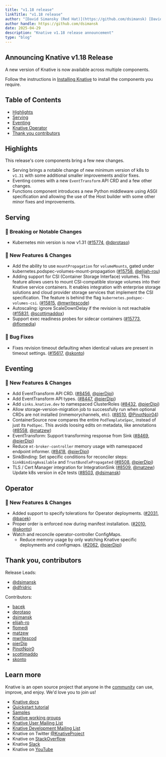 ```yaml
---
title: "v1.18 release"
linkTitle: "v1.18 release"
author: "[David Simansky (Red Hat)](https://github.com/dsimansk) [David Fridrich (Red Hat)](https://github.com/gauron99)"
author handle: https://github.com/dsimansk
date: 2025-04-29
description: "Knative v1.18 release announcement"
type: "blog"
---
```


## Announcing Knative v1.18 Release

A new version of Knative is now available across multiple components.

Follow the instructions in
[Installing Knative](https://knative.dev/docs/install/) to install the components you require.
## Table of Contents
- [Highlights](#highlights)
- [Serving](#serving)
- [Eventing](#eventing)
- [Knative Operator](#operator)
- [Thank you contributors](#thank-you-contributors)

## Highlights

This release's core components bring a few new changes.

- Serving brings a notable change of new minimum version of k8s to
`v1.31` with some additional smaller improvements and/or fixes.
- Eventing comes with a new `EventTransform` API CRD and a few other changes.
- Functions component introduces a new Python middleware using ASGI
specification and allowing the use of the Host builder with some other minor
fixes and improvements.

## Serving

<!-- Original notes are here: https://github.com/knative/serving/releases/tag/knative-v1.18.0 -->

### 🚨 Breaking or Notable Changes

- Kubernetes min version is now v1.31 ([#15774](https://github.com/knative/serving/pull/15774), [@dprotaso](https://github.com/dprotaso))

### 💫 New Features & Changes

- Add the ability to use `mountPropagation` for `volumeMounts`, gated under kubernetes.podspec-volumes-mount-propagation ([#15758](https://github.com/knative/serving/pull/15758), [@elijah-rou](https://github.com/elijah-rou))
- Adding support for CSI (Container Storage Interface) volumes. This feature allows users to mount CSI-compatible storage volumes into their Knative service containers. It enables integration with enterprise storage solutions and cloud provider storage services that implement the CSI specification. The feature is behind the flag `kubernetes.podspec-volumes-csi`. ([#15815](https://github.com/knative/serving/pull/15815), [@mwritescode](https://github.com/mwritescode))
- Autoscaling: ignore ScaleDownDelay if the revision is not reachable ([#15831](https://github.com/knative/serving/pull/15831), [@scottjmaddox](https://github.com/scottjmaddox))
- Support exec readiness probes for sidecar containers ([#15773](https://github.com/knative/serving/pull/15773), [@flomedja](https://github.com/flomedja))

### 🐞 Bug Fixes

- Fixes revision timeout defaulting when identical values are present in timeout settings. ([#15617](https://github.com/knative/serving/pull/15617), [@skonto](https://github.com/skonto))

## Eventing

<!-- Original notes are here: https://github.com/knative/eventing/releases/tag/knative-v1.18.0 -->

### 💫 New Features & Changes

- Add EventTransform API CRD. ([#8456](https://github.com/knative/eventing/pull/8456), [@pierDipi](https://github.com/pierDipi))
- Add EventTransform API types. ([#8447](https://github.com/knative/eventing/pull/8447), [@pierDipi](https://github.com/pierDipi))
- Add `sinks.knative.dev` to namespaced ClusterRoles ([#8432](https://github.com/knative/eventing/pull/8432), [@pierDipi](https://github.com/pierDipi))
- Allow storage-version-migration job to successfully run when optional CRDs are not installed (inmemorychannels, etc). ([#8510](https://github.com/knative/eventing/pull/8510), [@PinotNoir04](https://github.com/PinotNoir04))
- ContainerSource now compares the entire `PodTemplateSpec`, instead of just its `PodSpec`. This avoids loosing edits on metadata, like annotations ([#8558](https://github.com/knative/eventing/pull/8558), [@matzew](https://github.com/matzew))
- EventTransform: Support transforming response from Sink ([#8469](https://github.com/knative/eventing/pull/8469), [@pierDipi](https://github.com/pierDipi))
- Reduce `mt-broker-controller` memory usage with namespaced endpoint informer. ([#8418](https://github.com/knative/eventing/pull/8418), [@pierDipi](https://github.com/pierDipi))
- SinkBinding: Set specific conditions for reconciler steps: `SinkBindingAvailable` and `TrustBundlePropagated` ([#8508](https://github.com/knative/eventing/pull/8508), [@pierDipi](https://github.com/pierDipi))
- TLS / Cert Manager integration for IntegrationSink ([#8509](https://github.com/knative/eventing/pull/8509), [@matzew](https://github.com/matzew))
Update k8s version in e2e tests ([#8503](https://github.com/knative/eventing/pull/8503), [@dsimansk](https://github.com/dsimansk))


## Operator

<!-- Original notes are here: https://github.com/knative/operator/releases/tag/knative-v1.18.0   -->

### 💫 New Features & Changes

- Added support to specify tolerations for Operator deployments. ([#2031](https://github.com/knative/operator/pull/2031), [@bacek](https://github.com/bacek))
- Proper order is enforced now during manifest installation. ([#2010](https://github.com/knative/operator/pull/2010), [@skonto](https://github.com/skonto))
- Watch and reconcile operator-controller ConfigMaps.
    - Reduce memory usage by only watching Knative specific deployments and configmaps. ([#2062](https://github.com/knative/operator/pull/2062), [@pierDipi](https://github.com/pierDipi))

## Thank you, contributors

Release Leads:

- [@dsimansk](https://github.com/dsimansk)
- [@dfridric](https://github.com/gauron99)

Contributors:

- [bacek](https://github.com/bacek)
- [dprotaso](https://github.com/dprotaso)
- [dsimansk](https://github.com/dsimansk)
- [elijah-ro](https://github.com/elijah-rou)
- [flomedj](https://github.com/flomedja)
- [matzew](https://github.com/matzew)
- [mwritescod](https://github.com/mwritescode)
- [pierDip](https://github.com/pierDipi)
- [PinotNoir0](https://github.com/PinotNoir04)
- [scottjmaddo](https://github.com/scottjmaddox)
- [skonto](https://github.com/skonto)
## Learn more

Knative is an open source project that anyone in the [community](https://knative.dev/docs/community/) can use, improve, and enjoy. We'd love you to join us!

- [Knative docs](https://knative.dev/docs)
- [Quickstart tutorial](https://knative.dev/docs/getting-started)
- [Samples](https://knative.dev/docs/samples)
- [Knative working groups](https://github.com/knative/community/blob/main/working-groups/WORKING-GROUPS.md)
- [Knative User Mailing List](https://groups.google.com/forum/#!forum/knative-users)
- [Knative Development Mailing List](https://groups.google.com/forum/#!forum/knative-dev)
- Knative on Twitter [@KnativeProject](https://twitter.com/KnativeProject)
- Knative on [StackOverflow](https://stackoverflow.com/questions/tagged/knative)
- Knative [Slack](https://slack.cncf.io)
- Knative on [YouTube](https://www.youtube.com/channel/UCq7cipu-A1UHOkZ9fls1N8A)
